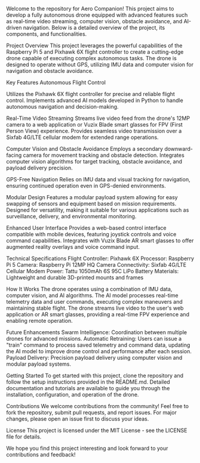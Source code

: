 Welcome to the repository for Aero Companion! This project aims to develop a fully autonomous drone equipped with advanced features such as real-time video streaming, computer vision, obstacle avoidance, and AI-driven navigation. Below is a detailed overview of the project, its components, and functionalities.

Project Overview
This project leverages the powerful capabilities of the Raspberry Pi 5 and Pixhawk 6X flight controller to create a cutting-edge drone capable of executing complex autonomous tasks. The drone is designed to operate without GPS, utilizing IMU data and computer vision for navigation and obstacle avoidance.

Key Features
Autonomous Flight Control

Utilizes the Pixhawk 6X flight controller for precise and reliable flight control.
Implements advanced AI models developed in Python to handle autonomous navigation and decision-making.

Real-Time Video Streaming
Streams live video feed from the drone's 12MP camera to a web application or Vuzix Blade smart glasses for FPV (First Person View) experience.
Provides seamless video transmission over a Sixfab 4G/LTE cellular modem for extended range operations.

Computer Vision and Obstacle Avoidance
Employs a secondary downward-facing camera for movement tracking and obstacle detection.
Integrates computer vision algorithms for target tracking, obstacle avoidance, and payload delivery precision.

GPS-Free Navigation
Relies on IMU data and visual tracking for navigation, ensuring continued operation even in GPS-denied environments.

Modular Design
Features a modular payload system allowing for easy swapping of sensors and equipment based on mission requirements.
Designed for versatility, making it suitable for various applications such as surveillance, delivery, and environmental monitoring.

Enhanced User Interface
Provides a web-based control interface compatible with mobile devices, featuring joystick controls and voice command capabilities.
Integrates with Vuzix Blade AR smart glasses to offer augmented reality overlays and voice command input.

Technical Specifications
Flight Controller: Pixhawk 6X
Processor: Raspberry Pi 5
Camera: Raspberry Pi 12MP HQ Camera
Connectivity: Sixfab 4G/LTE Cellular Modem
Power: Tattu 1050mAh 6S 95C LiPo Battery
Materials: Lightweight and durable 3D-printed mounts and frames

How It Works
The drone operates using a combination of IMU data, computer vision, and AI algorithms. The AI model processes real-time telemetry data and user commands, executing complex maneuvers and maintaining stable flight. The drone streams live video to the user's web application or AR smart glasses, providing a real-time FPV experience and enabling remote operation.

Future Enhancements
Swarm Intelligence: Coordination between multiple drones for advanced missions.
Automatic Retraining: Users can issue a "train" command to process saved telemetry and command data, updating the AI model to improve drone control and performance after each session.
Payload Delivery: Precision payload delivery using computer vision and modular payload systems.

Getting Started
To get started with this project, clone the repository and follow the setup instructions provided in the README.md. Detailed documentation and tutorials are available to guide you through the installation, configuration, and operation of the drone.

Contributions
We welcome contributions from the community! Feel free to fork the repository, submit pull requests, and report issues. For major changes, please open an issue first to discuss your ideas.

License
This project is licensed under the MIT License - see the LICENSE file for details.

We hope you find this project interesting and look forward to your contributions and feedback!
